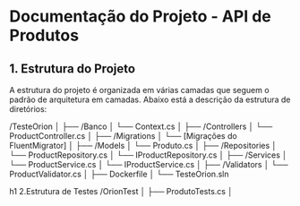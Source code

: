 # Documentação do Projeto - API de Produtos

## 1. Estrutura do Projeto

A estrutura do projeto é organizada em várias camadas que seguem o padrão de arquitetura em camadas. Abaixo está a descrição da estrutura de diretórios:

/TesteOrion
│
├── /Banco
│   └── Context.cs
│
├── /Controllers
│   └── ProductController.cs
│
├── /Migrations
│   └── [Migrações do FluentMigrator]
│
├── /Models
│   └── Produto.cs
│
├── /Repositories
│   └── ProductRepository.cs
│   └── IProductRepository.cs
│
├── /Services
│   └── ProductService.cs
│   └── IProductService.cs
│
├── /Validators
│   └── ProductValidator.cs
│
├── Dockerfile
│
└── TesteOrion.sln

h1 2.Estrutura de Testes
/OrionTest
│
├── ProdutoTests.cs
│

